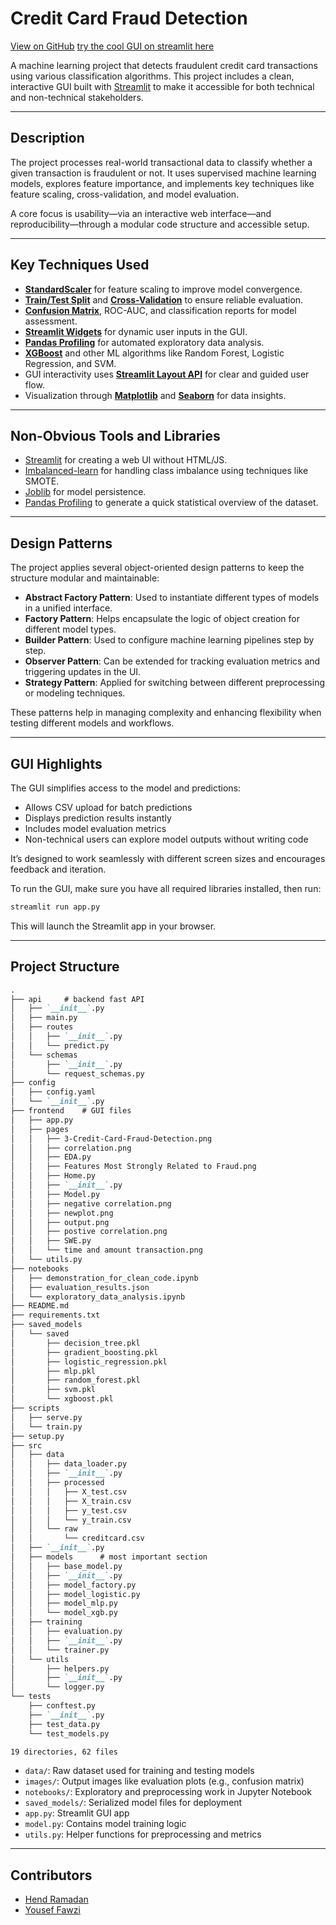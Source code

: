 # Credit Card Fraud Detection

[View on GitHub](https://github.com/HendRamadan1/creditFraudDetection)
[try the cool GUI on streamlit here](https://creditfrauddetectioner.streamlit.app/)

A machine learning project that detects fraudulent credit card transactions using various classification algorithms. This project includes a clean, interactive GUI built with [Streamlit](https://streamlit.io/) to make it accessible for both technical and non-technical stakeholders.

---

## Description

The project processes real-world transactional data to classify whether a given transaction is fraudulent or not. It uses supervised machine learning models, explores feature importance, and implements key techniques like feature scaling, cross-validation, and model evaluation.

A core focus is usability—via an interactive web interface—and reproducibility—through a modular code structure and accessible setup.

---

## Key Techniques Used

* **[StandardScaler](https://scikit-learn.org/stable/modules/generated/sklearn.preprocessing.StandardScaler.html)** for feature scaling to improve model convergence.
* **[Train/Test Split](https://scikit-learn.org/stable/modules/generated/sklearn.model_selection.train_test_split.html)** and **[Cross-Validation](https://scikit-learn.org/stable/modules/cross_validation.html)** to ensure reliable evaluation.
* **[Confusion Matrix](https://scikit-learn.org/stable/modules/generated/sklearn.metrics.confusion_matrix.html)**, ROC-AUC, and classification reports for model assessment.
* **[Streamlit Widgets](https://docs.streamlit.io/library/api-reference/widgets)** for dynamic user inputs in the GUI.
* **[Pandas Profiling](https://github.com/ydataai/pandas-profiling)** for automated exploratory data analysis.
* **[XGBoost](https://xgboost.readthedocs.io/)** and other ML algorithms like Random Forest, Logistic Regression, and SVM.
* GUI interactivity uses **[Streamlit Layout API](https://docs.streamlit.io/library/api-reference/layout)** for clear and guided user flow.
* Visualization through **[Matplotlib](https://matplotlib.org/)** and **[Seaborn](https://seaborn.pydata.org/)** for data insights.

---

## Non-Obvious Tools and Libraries

* [Streamlit](https://streamlit.io/) for creating a web UI without HTML/JS.
* [Imbalanced-learn](https://imbalanced-learn.org/stable/) for handling class imbalance using techniques like SMOTE.
* [Joblib](https://joblib.readthedocs.io/) for model persistence.
* [Pandas Profiling](https://github.com/ydataai/pandas-profiling) to generate a quick statistical overview of the dataset.

---

## Design Patterns

The project applies several object-oriented design patterns to keep the structure modular and maintainable:

* **Abstract Factory Pattern**: Used to instantiate different types of models in a unified interface.
* **Factory Pattern**: Helps encapsulate the logic of object creation for different model types.
* **Builder Pattern**: Used to configure machine learning pipelines step by step.
* **Observer Pattern**: Can be extended for tracking evaluation metrics and triggering updates in the UI.
* **Strategy Pattern**: Applied for switching between different preprocessing or modeling techniques.

These patterns help in managing complexity and enhancing flexibility when testing different models and workflows.

---

## GUI Highlights

The GUI simplifies access to the model and predictions:

* Allows CSV upload for batch predictions
* Displays prediction results instantly
* Includes model evaluation metrics
* Non-technical users can explore model outputs without writing code

It’s designed to work seamlessly with different screen sizes and encourages feedback and iteration.

To run the GUI, make sure you have all required libraries installed, then run:

```bash
streamlit run app.py
```

This will launch the Streamlit app in your browser.

---

## Project Structure

```markdown
.
├── api     # backend fast API
│   ├── `__init__`.py
│   ├── main.py
│   ├── routes
│   │   ├── `__init__`.py
│   │   └── predict.py
│   └── schemas
│       ├── `__init__`.py
│       └── request_schemas.py
├── config
│   ├── config.yaml
│   └── `__init__`.py
├── frontend    # GUI files
│   ├── app.py
│   ├── pages
│   │   ├── 3-Credit-Card-Fraud-Detection.png
│   │   ├── correlation.png
│   │   ├── EDA.py
│   │   ├── Features Most Strongly Related to Fraud.png
│   │   ├── Home.py
│   │   ├── `__init__`.py
│   │   ├── Model.py
│   │   ├── negative correlation.png
│   │   ├── newplot.png
│   │   ├── output.png
│   │   ├── postive correlation.png
│   │   ├── SWE.py
│   │   └── time and amount transaction.png
│   └── utils.py
├── notebooks 
│   ├── demonstration_for_clean_code.ipynb
│   ├── evaluation_results.json
│   └── exploratory_data_analysis.ipynb
├── README.md
├── requirements.txt
├── saved_models
│   └── saved
│       ├── decision_tree.pkl
│       ├── gradient_boosting.pkl
│       ├── logistic_regression.pkl
│       ├── mlp.pkl
│       ├── random_forest.pkl
│       ├── svm.pkl
│       └── xgboost.pkl
├── scripts
│   ├── serve.py
│   └── train.py
├── setup.py
├── src
│   ├── data 
│   │   ├── data_loader.py
│   │   ├── `__init__`.py
│   │   ├── processed
│   │   │   ├── X_test.csv
│   │   │   ├── X_train.csv
│   │   │   ├── y_test.csv
│   │   │   └── y_train.csv
│   │   └── raw
│   │       └── creditcard.csv
│   ├── `__init__`.py
│   ├── models      # most important section 
│   │   ├── base_model.py
│   │   ├── `__init__`.py
│   │   ├── model_factory.py
│   │   ├── model_logistic.py
│   │   ├── model_mlp.py
│   │   └── model_xgb.py
│   ├── training
│   │   ├── evaluation.py
│   │   ├── `__init__`.py
│   │   └── trainer.py
│   └── utils
│       ├── helpers.py
│       ├── `__init__`.py
│       └── logger.py
└── tests
    ├── conftest.py
    ├── `__init__`.py
    ├── test_data.py
    └── test_models.py

19 directories, 62 files
```

* `data/`: Raw dataset used for training and testing models
* `images/`: Output images like evaluation plots (e.g., confusion matrix)
* `notebooks/`: Exploratory and preprocessing work in Jupyter Notebook
* `saved_models/`: Serialized model files for deployment
* `app.py`: Streamlit GUI app
* `model.py`: Contains model training logic
* `utils.py`: Helper functions for preprocessing and metrics

---

## Contributors

* [Hend Ramadan](https://github.com/HendRamadan1)
* [Yousef Fawzi](https://github.com/Losif01)

